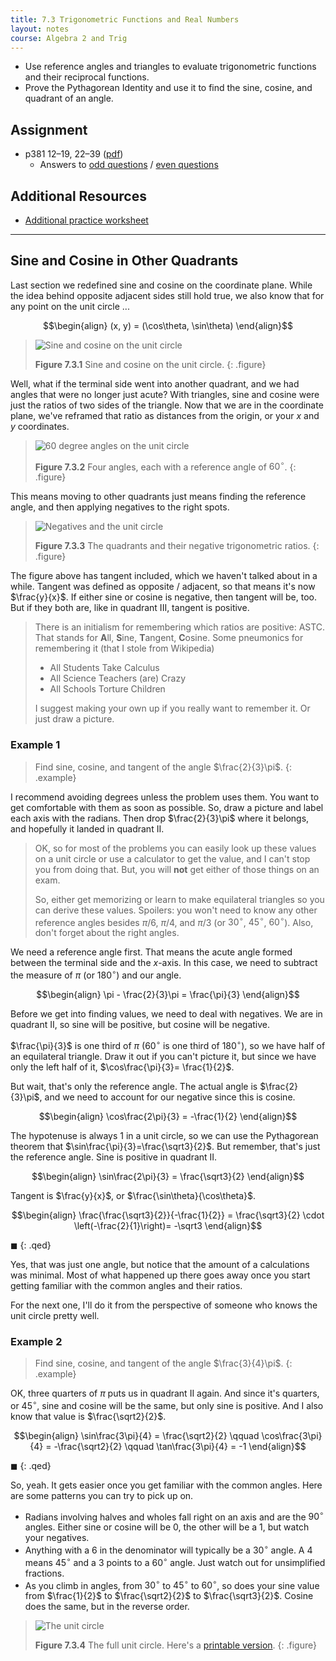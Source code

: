 ```yaml
---
title: 7.3 Trigonometric Functions and Real Numbers
layout: notes
course: Algebra 2 and Trig
---
```


- Use reference angles and triangles to evaluate trigonometric functions and their reciprocal functions.
- Prove the Pythagorean Identity and use it to find the sine, cosine, and quadrant of an angle.

## Assignment

- p381 12–19, 22–39 ([pdf](./pdf/alg2-practice-0703.pdf))
  - Answers to [odd questions](../misc/alg2-odd-answers.pdf) / [even questions](../misc/alg2-even-answers.pdf)

## Additional Resources

- [Additional practice worksheet](./pdf/alg2-add-practice-0703.pdf)

---

## Sine and Cosine in Other Quadrants

Last section we redefined sine and cosine on the coordinate plane. While the idea behind opposite adjacent sides still hold true, we also know that for any point on the unit circle ...

$$\begin{align}
(x, y) = (\cos\theta, \sin\theta)
\end{align}$$

> ![Sine and cosine on the unit circle](./img/7-3-unit-circle-sine-cosine.gif)
>
> **Figure 7.3.1** Sine and cosine on the unit circle.
{: .figure}

Well, what if the terminal side went into another quadrant, and we had angles that were no longer just acute? With triangles, sine and cosine were just the ratios of two sides of the triangle. Now that we are in the coordinate plane, we've reframed that ratio as distances from the origin, or your $x$ and $y$ coordinates.

> ![60 degree angles on the unit circle](./img/7-3-60-degrees.jpg)
>
> **Figure 7.3.2** Four angles, each with a reference angle of $60^\circ$.
{: .figure}

This means moving to other quadrants just means finding the reference angle, and then applying negatives to the right spots.

> ![Negatives and the unit circle](./img/7-3-unit-circle-negatives.png)
>
> **Figure 7.3.3** The quadrants and their negative trigonometric ratios.
{: .figure}

The figure above has tangent included, which we haven't talked about in a while. Tangent was defined as opposite / adjacent, so that means it's now $\frac{y}{x}$. If either sine or cosine is negative, then tangent will be, too. But if they both are, like in quadrant III, tangent is positive.

> There is an initialism for remembering which ratios are positive: ASTC. That stands for **A**ll, **S**ine, **T**angent, **C**osine. Some pneumonics for remembering it (that I stole from Wikipedia)
>
> - All Students Take Calculus
> - All Science Teachers (are) Crazy
> - All Schools Torture Children
>
> I suggest making your own up if you really want to remember it. Or just draw a picture.

### Example 1

> Find sine, cosine, and tangent of the angle $\frac{2}{3}\pi$.
{: .example}

I recommend avoiding degrees unless the problem uses them. You want to get comfortable with them as soon as possible. So, draw a picture and label each axis with the radians. Then drop $\frac{2}{3}\pi$ where it belongs, and hopefully it landed in quadrant II.

> OK, so for most of the problems you can easily look up these values on a unit circle or use a calculator to get the value, and I can't stop you from doing that. But, you will **not** get either of those things on an exam.
>
> So, either get memorizing or learn to make equilateral triangles so you can derive these values. Spoilers: you won't need to know any other reference angles besides $\pi/6$, $\pi/4$, and $\pi/3$ (or $30^\circ$, $45^\circ$, $60^\circ$). Also, don't forget about the right angles.

We need a reference angle first. That means the acute angle formed between the terminal side and the $x$-axis. In this case, we need to subtract the measure of $\pi$ (or $180^\circ$) and our angle.

$$\begin{align}
\pi - \frac{2}{3}\pi = \frac{\pi}{3}
\end{align}$$

Before we get into finding values, we need to deal with negatives. We are in quadrant II, so sine will be positive, but cosine will be negative.

$\frac{\pi}{3}$ is one third of $\pi$ ($60^\circ$ is one third of $180^\circ$), so we have half of an equilateral triangle. Draw it out if you can't picture it, but since we have only the left half of it, $\cos\frac{\pi}{3}= \frac{1}{2}$.

But wait, that's only the reference angle. The actual angle is $\frac{2}{3}\pi$, and we need to account for our negative since this is cosine.

$$\begin{align}
\cos\frac{2\pi}{3} = -\frac{1}{2}
\end{align}$$

The hypotenuse is always $1$ in a unit circle, so we can use the Pythagorean theorem that $\sin\frac{\pi}{3}=\frac{\sqrt3}{2}$. But remember, that's just the reference angle. Sine is positive in quadrant II.

$$\begin{align}
\sin\frac{2\pi}{3} = \frac{\sqrt3}{2}
\end{align}$$

Tangent is $\frac{y}{x}$, or $\frac{\sin\theta}{\cos\theta}$.

$$\begin{align}
\frac{\frac{\sqrt3}{2}}{-\frac{1}{2}} = \frac{\sqrt3}{2} \cdot \left(-\frac{2}{1}\right)= -\sqrt3
\end{align}$$

$\blacksquare$
{: .qed}

Yes, that was just one angle, but notice that the amount of a calculations was minimal. Most of what happened up there goes away once you start getting familiar with the common angles and their ratios.

For the next one, I'll do it from the perspective of someone who knows the unit circle pretty well.

### Example 2
> Find sine, cosine, and tangent of the angle $\frac{3}{4}\pi$.
{: .example}

OK, three quarters of $\pi$ puts us in quadrant II again. And since it's quarters, or $45^\circ$, sine and cosine will be the same, but only sine is positive. And I also know that value is $\frac{\sqrt2}{2}$.

$$\begin{align}
\sin\frac{3\pi}{4} = \frac{\sqrt2}{2} \qquad
\cos\frac{3\pi}{4} = -\frac{\sqrt2}{2} \qquad
\tan\frac{3\pi}{4} = -1
\end{align}$$

$\blacksquare$
{: .qed}

So, yeah. It gets easier once you get familiar with the common angles. Here are some patterns you can try to pick up on.

- Radians involving halves and wholes fall right on an axis and are the $90^\circ$ angles. Either sine or cosine will be $0$, the other will be a $1$, but watch your negatives.
- Anything with a $6$ in the denominator will typically be a $30^\circ$ angle. A $4$ means $45^\circ$ and a $3$ points to a $60^\circ$ angle. Just watch out for unsimplified fractions.
- As you climb in angles, from $30^\circ$ to $45^\circ$ to $60^\circ$, so does your sine value from $\frac{1}{2}$ to $\frac{\sqrt2}{2}$ to $\frac{\sqrt3}{2}$. Cosine does the same, but in the reverse order.

> ![The unit circle](./img/7-3-unit-circle.png)
>
> **Figure 7.3.4** The full unit circle. Here's a [printable version](../pdfs/unit-circle.pdf).
{: .figure}
